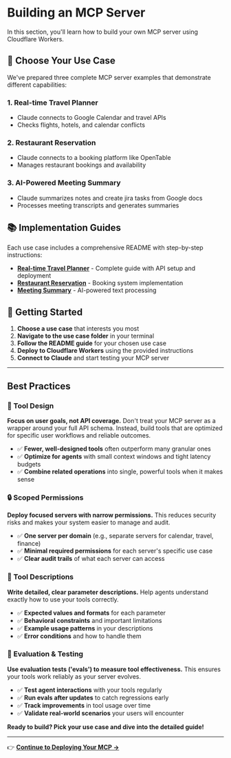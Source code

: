 # Building an MCP Server

In this section, you'll learn how to build your own MCP server using Cloudflare Workers.

## 🎯 Choose Your Use Case

We've prepared three complete MCP server examples that demonstrate different capabilities:

### 1. **Real-time Travel Planner**
- Claude connects to Google Calendar and travel APIs
- Checks flights, hotels, and calendar conflicts

### 2. **Restaurant Reservation**
- Claude connects to a booking platform like OpenTable
- Manages restaurant bookings and availability

### 3. **AI-Powered Meeting Summary**
- Claude summarizes notes and create jira tasks from Google docs
- Processes meeting transcripts and generates summaries

## 📚 Implementation Guides

Each use case includes a comprehensive README with step-by-step instructions:

- **[Real-time Travel Planner](../use-cases/travel-planner/README.md)** - Complete guide with API setup and deployment
- **[Restaurant Reservation](../use-cases/restaurant-reservation/README.md)** - Booking system implementation
- **[Meeting Summary](../use-cases/meeting-summary/README.md)** - AI-powered text processing

## 🚀 Getting Started

1. **Choose a use case** that interests you most
2. **Navigate to the use case folder** in your terminal
3. **Follow the README guide** for your chosen use case
4. **Deploy to Cloudflare Workers** using the provided instructions
5. **Connect to Claude** and start testing your MCP server

---

## Best Practices

### 🎯 Tool Design
**Focus on user goals, not API coverage.** Don't treat your MCP server as a wrapper around your full API schema. Instead, build tools that are optimized for specific user workflows and reliable outcomes.

- ✅ **Fewer, well-designed tools** often outperform many granular ones
- ✅ **Optimize for agents** with small context windows and tight latency budgets
- ✅ **Combine related operations** into single, powerful tools when it makes sense

### 🔒 Scoped Permissions
**Deploy focused servers with narrow permissions.** This reduces security risks and makes your system easier to manage and audit.

- ✅ **One server per domain** (e.g., separate servers for calendar, travel, finance)
- ✅ **Minimal required permissions** for each server's specific use case
- ✅ **Clear audit trails** of what each server can access

### 📝 Tool Descriptions
**Write detailed, clear parameter descriptions.** Help agents understand exactly how to use your tools correctly.

- ✅ **Expected values and formats** for each parameter
- ✅ **Behavioral constraints** and important limitations
- ✅ **Example usage patterns** in your descriptions
- ✅ **Error conditions** and how to handle them

### 🧪 Evaluation & Testing
**Use evaluation tests ('evals') to measure tool effectiveness.** This ensures your tools work reliably as your server evolves.

- ✅ **Test agent interactions** with your tools regularly
- ✅ **Run evals after updates** to catch regressions early
- ✅ **Track improvements** in tool usage over time
- ✅ **Validate real-world scenarios** your users will encounter

**Ready to build? Pick your use case and dive into the detailed guide!**

---

👉 **[Continue to Deploying Your MCP →](./deploying-your-mcp.md)**
